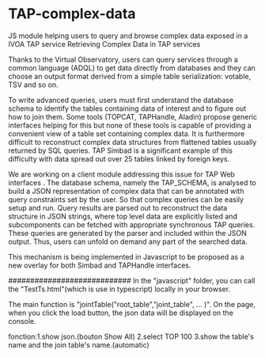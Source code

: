 # TAP-complex-data
JS module helping users to query and browse complex data exposed in a IVOA TAP service
Retrieving Complex Data in TAP services

Thanks to the Virtual Observatory, users can query services through a common language (ADQL) to get data directly from databases and they can choose an output format derived from a simple table serialization: votable, TSV and so on.

To write advanced queries, users must first understand the database schema to identify the tables containing data of interest and to figure out how to join them. Some tools (TOPCAT, TAPHandle, Aladin) propose generic interfaces helping for this but none of these tools is capable of providing a convenient view of a table set containing complex data.
It is furthermore difficult to reconstruct complex data structures from flattened tables usually returned by SQL queries.
TAP Simbad is a significant example of this difficulty with data spread out over 25 tables linked by foreign keys.

We are working on a client module addressing this issue  for TAP Web interfaces . The database schema, namely the TAP_SCHEMA, is analysed to build a JSON representation of complex data that can be annotated with query constraints set by the user. So that complex queries can be easily setup and run. Query results are parsed out  to reconstruct the data structure in JSON strings, where  top level data are explicitly listed and subcomponents can be fetched with appropriate synchronous TAP queries. These queries are generated by the parser and included within  the JSON output. Thus, users can unfold on demand any part of the searched data.

This mechanism  is being implemented in Javascript to be proposed as a new overlay for both Simbad and TAPHandle interfaces.

############################
In the "javascript" folder, you can call the "TestTs.html"(which is use in typescript) locally in your browser.

The main function is "jointTable("root_table","joint_table", ... )". On the page, when you click the load button, the json data will be displayed on the console.
   
fonction:1.show json.(bouton Show All)
         2.select TOP 100
         3.show the table's name and the join table's name.(automatic)



